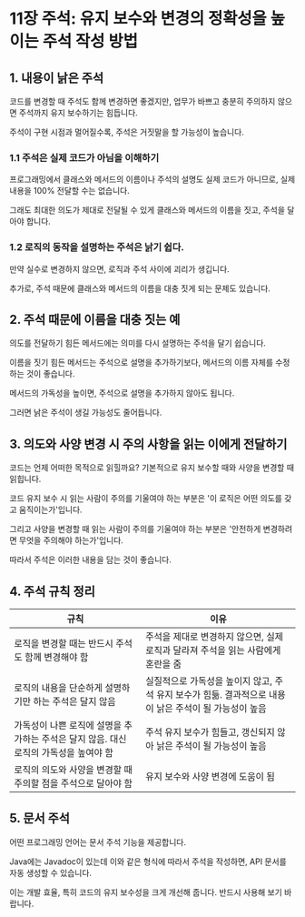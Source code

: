 # 11장 주석: 유지 보수와 변경의 정확성을 높이는 주석 작성 방법

## 1. 내용이 낡은 주석

코드를 변경할 때 주석도 함께 변경하면 좋겠지만, 업무가 바쁘고 충분히 주의하지 않으면 주석까지 유지 보수하기는 힘듭니다.

주석이 구현 시점과 멀어질수록, 주석은 거짓말을 할 가능성이 높습니다.

### 1.1 주석은 실제 코드가 아님을 이해하기

프로그래밍에서 클래스와 메서드의 이름이나 주석의 설명도 실제 코드가 아니므로, 실제 내용을 100% 전달할 수는 없습니다.

그래도 최대한 의도가 제대로 전달될 수 있게 클래스와 메서드의 이름을 짓고, 주석을 달아야 합니다.

### 1.2 로직의 동작을 설명하는 주석은 낡기 쉽다.

만약 실수로 변경하지 않으면, 로직과 주석 사이에 괴리가 생깁니다.

추가로, 주석 때문에 클래스와 메서드의 이름을 대충 짓게 되는 문제도 있습니다.

## 2. 주석 때문에 이름을 대충 짓는 예

의도를 전달하기 힘든 메서드에는 의미를 다시 설명하는 주석을 달기 쉽습니다.

이름을 짓기 힘든 메서드는 주석으로 설명을 추가하기보다, 메서드의 이름 자체를 수정하는 것이 좋습니다.

메서드의 가독성을 높이면, 주석으로 설명을 추가하지 않아도 됩니다.

그러면 낡은 주석이 생길 가능성도 줄어듭니다.

## 3. 의도와 사양 변경 시 주의 사항을 읽는 이에게 전달하기

코드는 언제 어떠한 목적으로 읽힐까요? 기본적으로 유지 보수할 때와 사양을 변경할 때 읽힙니다.

코드 유지 보수 시 읽는 사람이 주의를 기울여야 하는 부분은 '이 로직은 어떤 의도를 갖고 움직이는가'입니다.

그리고 사양을 변경할 때 읽는 사람이 주의를 기울여야 하는 부분은 '안전하게 변경하려면 무엇을 주의해야 하는가'입니다.

따라서 주석은 이러한 내용을 담는 것이 좋습니다.

## 4. 주석 규칙 정리

| 규칙                                                | 이유                                                         |
|---------------------------------------------------|------------------------------------------------------------|
| 로직을 변경할 때는 반드시 주석도 함께 변경해야 함                      | 주석을 제대로 변경하지 않으면, 실제 로직과 달라져 주석을 읽는 사람에게 혼란을 줌             |
| 로직의 내용을 단순하게 설명하기만 하는 주석은 달지 않음                   | 실질적으로 가독성을 높이지 않고, 주석 유지 보수가 힘듦. 결과적으로 내용이 낡은 주석이 될 가능성이 높음 |
| 가독성이 나쁜 로직에 설명을 추가하는 주석은 달지 않음. 대신 로직의 가독성을 높여야 함 | 주석 유지 보수가 힘들고, 갱신되지 않아 낡은 주석이 될 가능성이 높음                    |
| 로직의 의도와 사양을 변경할 때 주의할 점을 주석으로 달아야 함               | 유지 보수와 사양 변경에 도움이 됨                                        |

## 5. 문서 주석

어떤 프로그래밍 언어는 문서 주석 기능을 제공합니다.

Java에는 Javadoc이 있는데 이와 같은 형식에 따라서 주석을 작성하면, API 문서를 자동 생성할 수 있습니다.

이는 개발 효율, 특히 코드의 유지 보수성을 크게 개선해 줍니다. 반드시 사용해 보기 바랍니다.
